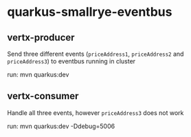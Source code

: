 # quarkus-smallrye-eventbus

## vertx-producer

Send three different events (`priceAddress1`, `priceAddress2` and `priceAddress3`) to eventbus running in cluster

run: mvn quarkus:dev

## vertx-consumer

Handle all three events, however `priceAddress3` does not work

run: mvn quarkus:dev -Ddebug=5006
